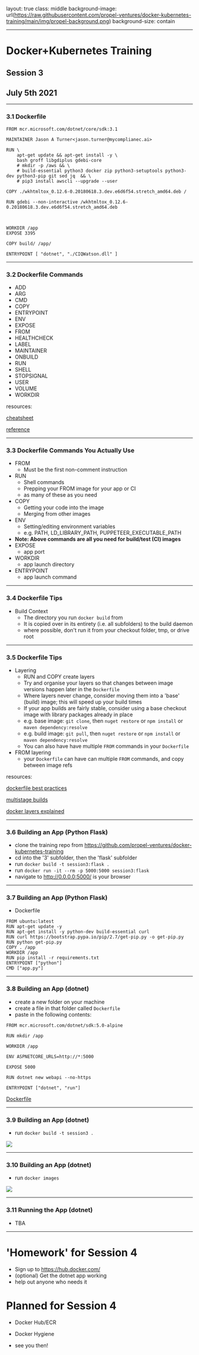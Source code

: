 layout: true
class: middle
background-image: url(https://raw.githubusercontent.com/propel-ventures/docker-kubernetes-training/main/img/propel-background.png)
background-size: contain

---

# Docker+Kubernetes Training
## Session 3
## July 5th 2021

---

### 3.1 Dockerfile

```
FROM mcr.microsoft.com/dotnet/core/sdk:3.1

MAINTAINER Jason A Turner<jason.turner@mycomplianec.ai>

RUN \
    apt-get update && apt-get install -y \
    bash groff libgdiplus gdebi-core
    # mkdir -p /aws && \
    # build-essential python3 docker zip python3-setuptools python3-dev python3-pip git sed jq  && \
    # pip3 install awscli --upgrade --user

COPY ./wkhtmltox_0.12.6-0.20180618.3.dev.e6d6f54.stretch_amd64.deb /

RUN gdebi --non-interactive /wkhtmltox_0.12.6-0.20180618.3.dev.e6d6f54.stretch_amd64.deb



WORKDIR /app
EXPOSE 3395

COPY build/ /app/

ENTRYPOINT [ "dotnet", "./CIQWatson.dll" ]
```

---

### 3.2 Dockerfile Commands

- ADD
- ARG
- CMD
- COPY
- ENTRYPOINT
- ENV
- EXPOSE
- FROM
- HEALTHCHECK
- LABEL
- MAINTAINER
- ONBUILD
- RUN
- SHELL
- STOPSIGNAL
- USER
- VOLUME
- WORKDIR

resources: 

[cheatsheet](https://kapeli.com/cheat_sheets/Dockerfile.docset/Contents/Resources/Documents/index)

[reference](https://docs.docker.com/engine/reference/builder/)

---

### 3.3 Dockerfile Commands You Actually Use

- FROM
  - Must be the first non-comment instruction
- RUN
  - Shell commands
  - Prepping your FROM image for your app or CI
  - as many of these as you need
- COPY
  - Getting your code into the image
  - Merging from other images
- ENV
  - Setting/editing environment variables
  - e.g. PATH, LD_LIBRARY_PATH, PUPPETEER_EXECUTABLE_PATH
- **Note: Above commands are all you need for build/test (CI) images**
- EXPOSE
  - app port
- WORKDIR
  - app launch directory
- ENTRYPOINT
  - app launch command

---

### 3.4 Dockerfile Tips

- Build Context
  - The directory you run `docker build` from
  - It is copied over in its entirety (i.e. all subfolders) to the build daemon
  - where possible, don't run it from your checkout folder, tmp, or drive root

---

### 3.5 Dockerfile Tips

- Layering
  - RUN and COPY create layers
  - Try and organise your layers so that changes between image versions happen later in the `Dockerfile`
  - Where layers never change, consider moving them into a 'base' (build) image; this will speed up your build times
  - If your app builds are fairly stable, consider using a base checkout image  with library packages already in place
  - e.g. base image: `git clone`, then `nuget restore` or `npm install` or `maven dependency:resolve`
  - e.g. build image: `git pull`, then `nuget restore` or `npm install` or `maven dependency:resolve`  
  - You can also have have multiple `FROM` commands in your `Dockerfile`
- FROM layering
  - your `Dockerfile` can have can multiple `FROM` commands, and copy between image refs

resources:

[dockerfile best practices](https://docs.docker.com/develop/develop-images/dockerfile_best-practices/)

[multistage builds](https://docs.docker.com/develop/develop-images/multistage-build/)

[docker layers explained](https://dzone.com/articles/docker-layers-explained)

---

### 3.6 Building an App (Python Flask)

- clone the training repo from https://github.com/propel-ventures/docker-kubernetes-training
- cd into the '3' subfolder, then the 'flask' subfolder
- run `docker build -t session3:flask .`
- run `docker run -it --rm -p 5000:5000 session3:flask`
- navigate to http://0.0.0.0:5000/ is your browser

---

### 3.7 Building an App (Python Flask)

- Dockerfile

```
FROM ubuntu:latest
RUN apt-get update -y
RUN apt-get install -y python-dev build-essential curl
RUN curl https://bootstrap.pypa.io/pip/2.7/get-pip.py -o get-pip.py
RUN python get-pip.py
COPY . /app
WORKDIR /app
RUN pip install -r requirements.txt
ENTRYPOINT ["python"]
CMD ["app.py"]
```

---

### 3.8 Building an App (dotnet)

- create a new folder on your machine
- create a file in that folder called `Dockerfile`
- paste in the following contents:

```
FROM mcr.microsoft.com/dotnet/sdk:5.0-alpine

RUN mkdir /app

WORKDIR /app

ENV ASPNETCORE_URLS=http://*:5000

EXPOSE 5000

RUN dotnet new webapi --no-https

ENTRYPOINT ["dotnet", "run"]
```

[Dockerfile](https://raw.githubusercontent.com/propel-ventures/docker-kubernetes-training/main/3/app/Dockerfile)

---

### 3.9 Building an App (dotnet)

- run `docker build -t session3 .`

![](https://raw.githubusercontent.com/propel-ventures/docker-kubernetes-training/main/img/docker.build.png)

---

### 3.10 Building an App (dotnet)

- run `docker images`

![](https://raw.githubusercontent.com/propel-ventures/docker-kubernetes-training/main/img/docker.images.built.png)

---

### 3.11 Running the App (dotnet)

- TBA


---

# 'Homework' for Session 4

- Sign up to https://hub.docker.com/
- (optional) Get the dotnet app working
- help out anyone who needs it

# Planned for Session 4

- Docker Hub/ECR
- Docker Hygiene

- see you then!
